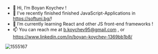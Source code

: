 - 👋 Hi, I’m Boyan Koychev !
- 👀 I've recently finished finished JavaScript-Applications in https://softuni.bg/!
- 🌱 I’m currently learning React and other JS front-end frameworks !
- 📫 You can reach me at b.koychev95@gmail.com , or https://www.linkedin.com/in/boyan-koychev-1369bb1b8/


<!---
BoyanK95/BoyanK95 is a ✨ special ✨ repository because its `README.md` (this file) appears on your GitHub profile.
You can click the Preview link to take a look at your changes.
--->
![1555167](https://user-images.githubusercontent.com/92653208/192174634-47440c6a-0a9b-4f80-a992-01380bc506e7.jpg)

